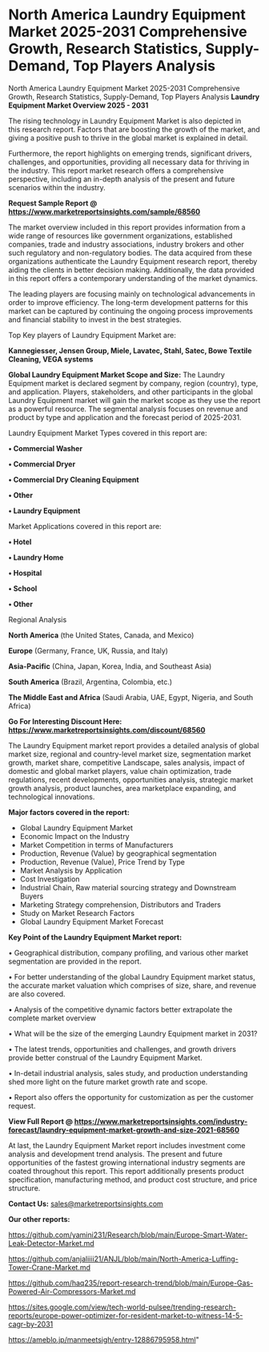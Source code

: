 # North America Laundry Equipment Market 2025-2031 Comprehensive Growth, Research Statistics, Supply-Demand,  Top Players Analysis
North America Laundry Equipment Market 2025-2031 Comprehensive Growth, Research Statistics, Supply-Demand,  Top Players Analysis
<Strong> Laundry Equipment Market Overview 2025 - 2031</strong>

The rising technology in Laundry Equipment Market is also depicted in this research report. Factors that are boosting the growth of the market, and giving a positive push to thrive in the global market is explained in detail.

Furthermore, the report highlights on emerging trends, significant drivers, challenges, and opportunities, providing all necessary data for thriving in the industry. This report market research offers a comprehensive perspective, including an in-depth analysis of the present and future scenarios within the industry.

<strong>Request Sample Report @ <a href=https://www.marketreportsinsights.com/sample/68560>https://www.marketreportsinsights.com/sample/68560</a></strong>

The market overview included in this report provides information from a wide range of resources like government organizations, established companies, trade and industry associations, industry brokers and other such regulatory and non-regulatory bodies. The data acquired from these organizations authenticate the Laundry Equipment research report, thereby aiding the clients in better decision making. Additionally, the data provided in this report offers a contemporary understanding of the market dynamics.

The leading players are focusing mainly on technological advancements in order to improve efficiency. The long-term development patterns for this market can be captured by continuing the ongoing process improvements and financial stability to invest in the best strategies.

Top Key players of Laundry Equipment Market are:

<strong>Kannegiesser, Jensen Group, Miele, Lavatec, Stahl, Satec, Bowe Textile Cleaning, VEGA systems</strong>

<strong><b>Global Laundry Equipment Market Scope and Size:</b></strong>
The Laundry Equipment market is declared segment by company, region (country), type, and application. Players, stakeholders, and other participants in the global Laundry Equipment market will gain the market scope as they use the report as a powerful resource. The segmental analysis focuses on revenue and product by type and application and the forecast period of 2025-2031.

Laundry Equipment Market Types covered in this report are:

<strong>• Commercial Washer

• Commercial Dryer

• Commercial Dry Cleaning Equipment

• Other

• Laundry Equipment</strong>

Market Applications covered in this report are:

<strong>• Hotel

• Laundry Home

• Hospital

• School

• Other</strong> 

Regional Analysis

<strong>North America</strong> (the United States, Canada, and Mexico)

<strong>Europe</strong> (Germany, France, UK, Russia, and Italy)

<strong>Asia-Pacific</strong> (China, Japan, Korea, India, and Southeast Asia)

<strong>South America</strong> (Brazil, Argentina, Colombia, etc.)

<strong>The Middle East and Africa</strong> (Saudi Arabia, UAE, Egypt, Nigeria, and South Africa)

<strong>Go For Interesting Discount Here: <a href=https://www.marketreportsinsights.com/discount/68560>https://www.marketreportsinsights.com/discount/68560</a></strong>

The Laundry Equipment market report provides a detailed analysis of global market size, regional and country-level market size, segmentation market growth, market share, competitive Landscape, sales analysis, impact of domestic and global market players, value chain optimization, trade regulations, recent developments, opportunities analysis, strategic market growth analysis, product launches, area marketplace expanding, and technological innovations.

<strong><b>Major factors covered in the report:</b></strong>
<ul>
  <li>Global Laundry Equipment Market </li>
  <li>Economic Impact on the Industry</li>
  <li>Market Competition in terms of Manufacturers</li>
  <li>Production, Revenue (Value) by geographical segmentation</li>
  <li>Production, Revenue (Value), Price Trend by Type</li>
  <li>Market Analysis by Application</li>
  <li>Cost Investigation</li>
  <li>Industrial Chain, Raw material sourcing strategy and Downstream Buyers</li>
  <li>Marketing Strategy comprehension, Distributors and Traders</li>
  <li>Study on Market Research Factors</li>
  <li>Global Laundry Equipment Market Forecast</li>
</ul>

<strong><b>Key Point of the Laundry Equipment Market report:</b></strong>

• Geographical distribution, company profiling, and various other market segmentation are provided in the report.

• For better understanding of the global Laundry Equipment market status, the accurate market valuation which comprises of size, share, and revenue are also covered.

• Analysis of the competitive dynamic factors better extrapolate the complete market overview

• What will be the size of the emerging Laundry Equipment market in 2031?

• The latest trends, opportunities and challenges, and growth drivers provide better construal of the Laundry Equipment Market.

• In-detail industrial analysis, sales study, and production understanding shed more light on the future market growth rate and scope.

• Report also offers the opportunity for customization as per the customer request.

<strong><b>View Full Report @ <a href=https://www.marketreportsinsights.com/industry-forecast/laundry-equipment-market-growth-and-size-2021-68560>https://www.marketreportsinsights.com/industry-forecast/laundry-equipment-market-growth-and-size-2021-68560</a></b></strong>


At last, the Laundry Equipment Market report includes investment come analysis and development trend analysis. The present and future opportunities of the fastest growing international industry segments are coated throughout this report. This report additionally presents product specification, manufacturing method, and product cost structure, and price structure.

<strong>Contact Us:</strong>
sales@marketreportsinsights.com

<strong>Our other reports:</strong>

<a href=https://github.com/yamini231/Research/blob/main/Europe-Smart-Water-Leak-Detector-Market.md>https://github.com/yamini231/Research/blob/main/Europe-Smart-Water-Leak-Detector-Market.md</a>

<a href=https://github.com/anjaliiii21/ANJL/blob/main/North-America-Luffing-Tower-Crane-Market.md>https://github.com/anjaliiii21/ANJL/blob/main/North-America-Luffing-Tower-Crane-Market.md</a>

<a href=https://github.com/haq235/report-research-trend/blob/main/Europe-Gas-Powered-Air-Compressors-Market.md>https://github.com/haq235/report-research-trend/blob/main/Europe-Gas-Powered-Air-Compressors-Market.md</a>

<a href=https://sites.google.com/view/tech-world-pulsee/trending-research-reports/europe-power-optimizer-for-resident-market-to-witness-14-5-cagr-by-2031>https://sites.google.com/view/tech-world-pulsee/trending-research-reports/europe-power-optimizer-for-resident-market-to-witness-14-5-cagr-by-2031</a>

<a href=https://ameblo.jp/manmeetsigh/entry-12886795958.html>https://ameblo.jp/manmeetsigh/entry-12886795958.html</a>"
